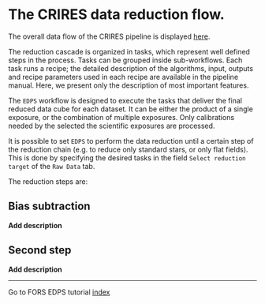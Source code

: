# The CRIRES data reduction flow.

The overall data flow of the CRIRES pipeline is displayed [here](figures/reduction_cascade.jpg).

The reduction cascade is organized in tasks, which represent well defined steps in the process. Tasks can be grouped
inside sub-workflows.
Each task runs a recipe; the detailed description of the algorithms,
input, outputs and recipe parameters used in each recipe are available
in the pipeline manual. Here, we present only the description of most
important features.

The `EDPS` workflow is designed to execute the tasks that deliver
the final reduced data cube for each dataset. It can be either the product of a single exposure, or the combination of
multiple exposures. Only calibrations needed by the selected the scientific exposures are processed.

It is possible to set `EDPS` to perform the data reduction until a certain step of the reduction chain (e.g. to reduce
only standard stars, or only flat fields).
This is done by specifying the desired tasks in the field `Select reduction target` of the `Raw Data` tab.

The reduction steps are:

##  Bias subtraction

**Add description**

## Second step

**Add description**


---
Go to FORS EDPS tutorial [index](../crires/index)